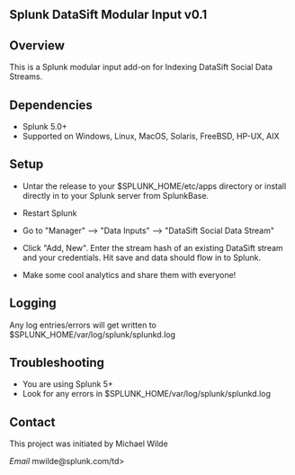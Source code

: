 ## Splunk DataSift Modular Input v0.1

## Overview

This is a Splunk modular input add-on for Indexing DataSift Social Data Streams.


## Dependencies

* Splunk 5.0+
* Supported on Windows, Linux, MacOS, Solaris, FreeBSD, HP-UX, AIX

## Setup

* Untar the release to your $SPLUNK_HOME/etc/apps directory or install directly in to your Splunk server from SplunkBase.
* Restart Splunk

* Go to "Manager" --> "Data Inputs" --> "DataSift Social Data Stream"
* Click "Add, New".  Enter the stream hash of an existing DataSift stream and your credentials.  Hit save and data should flow in to Splunk.

* Make some cool analytics and share them with everyone!


## Logging

Any log entries/errors will get written to $SPLUNK_HOME/var/log/splunk/splunkd.log


## Troubleshooting

* You are using Splunk 5+
* Look for any errors in $SPLUNK_HOME/var/log/splunk/splunkd.log

## Contact

This project was initiated by Michael Wilde

<tr>
<td><em>Email</em></td>
<td>mwilde@splunk.com/td>
</tr>

</table>
